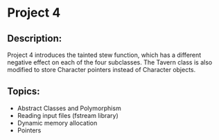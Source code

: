 # Project 4

## Description:

Project 4 introduces the tainted stew function, which has a different negative effect on each of the four subclasses. The Tavern class is also modified to store Character pointers instead of Character objects.

## Topics:

- Abstract Classes and Polymorphism
- Reading input files (fstream library)
- Dynamic memory allocation
- Pointers
